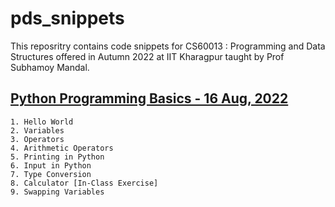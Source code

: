 # pds_snippets
This reposritry contains code snippets for CS60013 : Programming and Data Structures offered in Autumn 2022 at IIT Kharagpur taught by Prof Subhamoy Mandal.

## [Python Programming Basics - 16 Aug, 2022](basics)
    1. Hello World
    2. Variables
    3. Operators
    4. Arithmetic Operators
    5. Printing in Python
    6. Input in Python
    7. Type Conversion
    8. Calculator [In-Class Exercise]
    9. Swapping Variables

